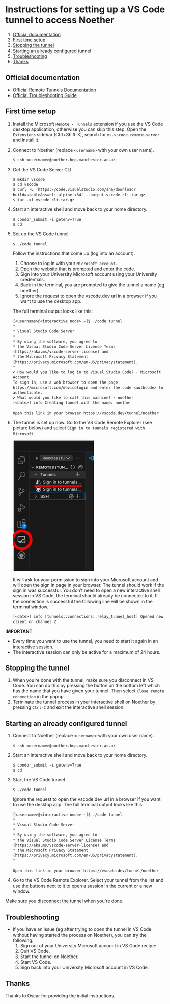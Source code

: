 # Instructions for setting up a VS Code tunnel to access Noether

1. [Official documentation](#official-documentation)
1. [First time setup](#first-time-setup)
1. [Stopping the tunnel](#stopping-the-tunnel)
1. [Starting an already configured tunnel](#starting-an-already-configured-tunnel)
1. [Troubleshooting](#troubleshooting)
1. [Thanks](#thanks)

## Official documentation

- [Official Remote Tunnels Documentation](https://code.visualstudio.com/docs/remote/tunnels)
- [Official Troubleshooting Guide](https://code.visualstudio.com/docs/remote/troubleshooting)

## First time setup
1. Install the Microsoft `Remote - Tunnels` extension if you use the VS Code desktop application, otherwise you can skip this step.
   Open the `Extensions` sidebar (Ctrl+Shift-X), search for `ms-vscode.remote-server` and install it.
1. Connect to Noether (replace `<username>` with your own user name).
   ```
   $ ssh <username>@noether.hep.manchester.ac.uk
   ```
1. Get the VS Code Server CLI
   ```
   $ mkdir vscode
   $ cd vscode
   $ curl -L 'https://code.visualstudio.com/sha/download?build=stable&os=cli-alpine-x64' --output vscode_cli.tar.gz
   $ tar -xf vscode_cli.tar.gz
   ```
1. Start an interactive shell and move back to your home directory.
   ```
   $ condor_submit -i getenv=True
   $ cd
   ```
1. Set up the VS Code tunnel
   ```
   $ ./code tunnel
   ```
   Follow the instructions that come up (log into an account).

   1. Choose to log in with your `Microsoft account`.
   1. Open the website that is prompted and enter the code.
   1. Sign into your University Microsoft account using your University credentials.
   1. Back in the terminal, you are prompted to give the tunnel a name (eg noether).
   1. Ignore the request to open the vscode.dev url in a browser if you want to use the desktop app.

   The full terminal output looks like this:
   ```
   [<username>@<interactive node> ~]$ ./code tunnel
   *
   * Visual Studio Code Server
   *
   * By using the software, you agree to
   * the Visual Studio Code Server License Terms (https://aka.ms/vscode-server-license) and
   * the Microsoft Privacy Statement (https://privacy.microsoft.com/en-US/privacystatement).
   *
   ✔ How would you like to log in to Visual Studio Code? · Microsoft Account
   To sign in, use a web browser to open the page https://microsoft.com/devicelogin and enter the code <authcode> to authenticate.
   ✔ What would you like to call this machine? · noether
   [<date>] info Creating tunnel with the name: noether

   Open this link in your browser https://vscode.dev/tunnel/noether
   ```
1. The tunnel is set up now.
   Go to the VS Code Remote Explorer (see picture below) and select `Sign in to tunnels registered with Microsoft`.

   ![Remote Explorer](images/vscode_remote_explorer.png)

   It will ask for your permission to sign into your Microsoft account and will open the sign in page in your browser.
   The tunnel should work if the sign in was successful.
   You don’t need to open a new interactive shell session in VS Code, the terminal should already be connected to it.
   If the connection is successful the following line will be shown in the terminal window.
   ```
   [<date>] info [tunnels::connections::relay_tunnel_host] Opened new client on channel 2
   ```
**IMPORTANT**
- Every time you want to use the tunnel, you need to start it again in an interactive session.
- The interactive session can only be active for a maximum of 24 hours.

## Stopping the tunnel
1. When you’re done with the tunnel, make sure you disconnect in VS Code.
   You can do this by pressing the button on the bottom left which has the name that you have given your tunnel.
   Then select `Close remote connection` in the popup.
1. Terminate the tunnel process in your interactive shell on Noether by pressing `Ctrl-C` and exit the interactive shell session.

## Starting an already configured tunnel

1. Connect to Noether (replace `<username>` with your own user name).
   ```
   $ ssh <username>@noether.hep.manchester.ac.uk
   ```
1. Start an interactive shell and move back to your home directory.
   ```
   $ condor_submit -i getenv=True
   $ cd
   ```
1. Start the VS Code tunnel
   ```
   $ ./code tunnel
   ```
   Ignore the request to open the vscode.dev url in a browser if you want to use the desktop app.
   The full terminal output looks like this:
   ```
   [<username>@<interactive node> ~]$ ./code tunnel
   *
   * Visual Studio Code Server
   *
   * By using the software, you agree to
   * the Visual Studio Code Server License Terms (https://aka.ms/vscode-server-license) and
   * the Microsoft Privacy Statement (https://privacy.microsoft.com/en-US/privacystatement).
   *

   Open this link in your browser https://vscode.dev/tunnel/noether
   ```
1. Go to the VS Code Remote Explorer.
   Select your tunnel from the list and use the buttons next to it to open a session in the current or a new window.

Make sure you [disconnect the tunnel](#stopping-the-tunnel) when you're done.

## Troubleshooting

- If you have an issue (eg after trying to open the tunnel in VS Code without having started the process on Noether), you can try the following:
  1. Sign out of your University Microsoft account in VS Code recipe:
  1. Quit VS Code.
  1. Start the tunnel on Noether.
  1. Start VS Code.
  1. Sign back into your University Microsoft account in VS Code.

## Thanks

Thanks to Oscar for providing the initial instructions.
